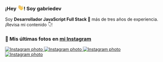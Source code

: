 <h3>¡Hey <img src="https://raw.githubusercontent.com/ABSphreak/ABSphreak/master/gifs/Hi.gif" width="20px" decondig="async">! Soy gabriedev</h3>

<p>Soy <strong>Desarrollador JavaScript Full Stack 🚀</strong> más de tres años de experiencia.<br />¡Revisa mi contenido 👇!</p>

### 📸 Mis últimas fotos en [mi Instagram](https://instagram.com/gabrie.dev)


<a href='https://instagram.com/p/CzMY3lzxgmx' target='_blank'>
  <img width='20%' src='https://instagram.flba2-1.fna.fbcdn.net/v/t51.2885-15/398916226_819142863293745_2426123683154743297_n.webp?stp=dst-jpg_e35&_nc_ht=instagram.flba2-1.fna.fbcdn.net&_nc_cat=109&_nc_ohc=cWJbfrOlKIkAX94bAjJ&edm=APU89FABAAAA&ccb=7-5&oh=00_AfAZctbZHCQAMVQlZKbteAQq79FdKWiBBduAGl3ELlfzwg&oe=6562E7E9&_nc_sid=bc0c2c' alt='Instagram photo' />
</a>
<a href='https://instagram.com/p/CygbQv4uqxM' target='_blank'>
  <img width='20%' src='https://instagram.flba2-1.fna.fbcdn.net/v/t51.2885-15/391525959_236593062741789_5868561716480810596_n.webp?stp=dst-jpg_e35&_nc_ht=instagram.flba2-1.fna.fbcdn.net&_nc_cat=109&_nc_ohc=bl_Y69THYxsAX_ZJTFT&edm=APU89FABAAAA&ccb=7-5&oh=00_AfAJD4dE9AFvQ1ec9732jxAA0PHmlh9ULbToeL4EYF771A&oe=6562F4A5&_nc_sid=bc0c2c' alt='Instagram photo' />
</a>
<a href='https://instagram.com/p/CxTmOF6vN8M' target='_blank'>
  <img width='20%' src='https://instagram.flba2-1.fna.fbcdn.net/v/t51.2885-15/378565944_323878180141713_8920720304536029091_n.jpg?stp=dst-jpg_e15&_nc_ht=instagram.flba2-1.fna.fbcdn.net&_nc_cat=109&_nc_ohc=eeKKviErzh8AX_wfR8X&edm=APU89FABAAAA&ccb=7-5&oh=00_AfAVP1GsnD2IXU_JRWnhkIaBgU2IojITzgKtutjmhdD3Ew&oe=6561E6D8&_nc_sid=bc0c2c' alt='Instagram photo' />
</a>
<a href='https://instagram.com/p/CxLlYVlupp3' target='_blank'>
  <img width='20%' src='https://instagram.flba2-1.fna.fbcdn.net/v/t51.2885-15/377997579_196784406648750_7872949112471886655_n.webp?stp=dst-jpg_e35&_nc_ht=instagram.flba2-1.fna.fbcdn.net&_nc_cat=106&_nc_ohc=1NAaLRibZfoAX-06Sa3&edm=APU89FABAAAA&ccb=7-5&oh=00_AfBkUxVAUmTTrgHmuvVUp2nEnUryRq1BlwFzKsnCAMnV8A&oe=656151DB&_nc_sid=bc0c2c' alt='Instagram photo' />
</a>

